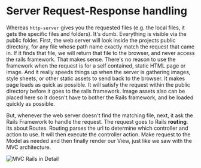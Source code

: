 # Server Request-Response handling

Whereas `http-server` gives you the requested files (e.g. the local files, it gets the specific files and folders). It's dumb. Everything is visible via the public folder.  First, the web server will look inside the projects public directory, for any file whose path name exactly match the request that came in. If it finds that file, we will return that file to the browser, and never access the rails framework. That makes sense. There's no reason to use the framework when the request is for a self contained, static HTML page or image. And it really speeds things up when the server is gathering images, style sheets, or other static assets to send back to the browser. It makes page loads as quick as possible. It will satisfy the request within the public directory before it goes to the rails framework. Image assets also can be placed here so it doesn't have to bother the Rails framework, and be loaded quickly as possible.

But, whenever the web server doesn't find the matching file, next, it ask the Rails Framework to handle the request. The request goes to Rails **routing**.  Its about Routes. Routing parses the url to determine which controller and action to use. It will then execute the controller action. Make request to the Model as needed and then finally render our View, just like we saw with the MVC architecture.


![MVC Rails in Detail](https://www.dropbox.com/s/igh8ow0ejl93vu1/MVC%20Rails%20in%20detail.tiff "MVC Rails in detail")
